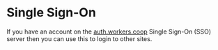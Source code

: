 # Single Sign-On

If you have an account on the [auth.workers.coop](https://auth.workers.coop/) Single Sign-On (SSO) server then you can use this to login to other sites.

